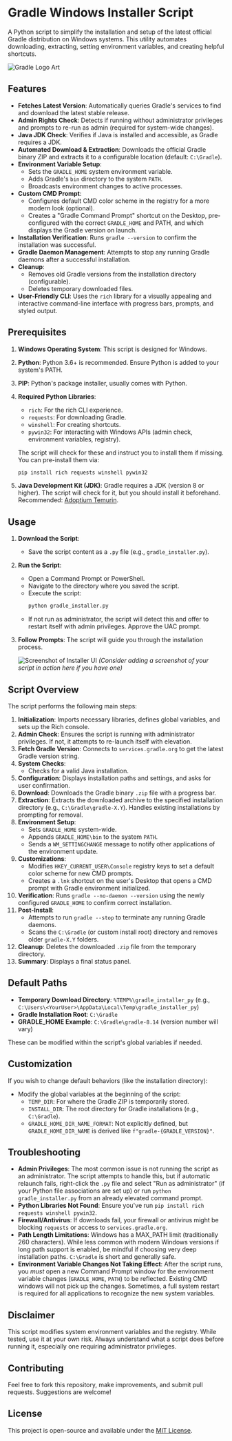 # Gradle Windows Installer Script

A Python script to simplify the installation and setup of the latest official Gradle distribution on Windows systems. This utility automates downloading, extracting, setting environment variables, and creating helpful shortcuts.

![Gradle Logo Art](https://i.imgur.com/oFEwvzq.png) 

## Features

-   **Fetches Latest Version**: Automatically queries Gradle's services to find and download the latest stable release.
-   **Admin Rights Check**: Detects if running without administrator privileges and prompts to re-run as admin (required for system-wide changes).
-   **Java JDK Check**: Verifies if Java is installed and accessible, as Gradle requires a JDK.
-   **Automated Download & Extraction**: Downloads the official Gradle binary ZIP and extracts it to a configurable location (default: `C:\Gradle`).
-   **Environment Variable Setup**:
    -   Sets the `GRADLE_HOME` system environment variable.
    -   Adds Gradle's `bin` directory to the system `PATH`.
    -   Broadcasts environment changes to active processes.
-   **Custom CMD Prompt**:
    -   Configures default CMD color scheme in the registry for a more modern look (optional).
    -   Creates a "Gradle Command Prompt" shortcut on the Desktop, pre-configured with the correct `GRADLE_HOME` and PATH, and which displays the Gradle version on launch.
-   **Installation Verification**: Runs `gradle --version` to confirm the installation was successful.
-   **Gradle Daemon Management**: Attempts to stop any running Gradle daemons after a successful installation.
-   **Cleanup**:
    -   Removes old Gradle versions from the installation directory (configurable).
    -   Deletes temporary downloaded files.
-   **User-Friendly CLI**: Uses the `rich` library for a visually appealing and interactive command-line interface with progress bars, prompts, and styled output.

## Prerequisites

1.  **Windows Operating System**: This script is designed for Windows.
2.  **Python**: Python 3.6+ is recommended. Ensure Python is added to your system's PATH.
3.  **PIP**: Python's package installer, usually comes with Python.
4.  **Required Python Libraries**:
    -   `rich`: For the rich CLI experience.
    -   `requests`: For downloading Gradle.
    -   `winshell`: For creating shortcuts.
    -   `pywin32`: For interacting with Windows APIs (admin check, environment variables, registry).

    The script will check for these and instruct you to install them if missing. You can pre-install them via:
    ```bash
    pip install rich requests winshell pywin32
    ```
5.  **Java Development Kit (JDK)**: Gradle requires a JDK (version 8 or higher). The script will check for it, but you should install it beforehand. Recommended: [Adoptium Temurin](https://adoptium.net/).

## Usage

1.  **Download the Script**:
    -   Save the script content as a `.py` file (e.g., `gradle_installer.py`).
2.  **Run the Script**:
    -   Open a Command Prompt or PowerShell.
    -   Navigate to the directory where you saved the script.
    -   Execute the script:
        ```bash
        python gradle_installer.py
        ```
    -   If not run as administrator, the script will detect this and offer to restart itself with admin privileges. Approve the UAC prompt.
3.  **Follow Prompts**: The script will guide you through the installation process.

    ![Screenshot of Installer UI](https://i.imgur.com/JbznCBM.png)
    *(Consider adding a screenshot of your script in action here if you have one)*

## Script Overview

The script performs the following main steps:

1.  **Initialization**: Imports necessary libraries, defines global variables, and sets up the Rich console.
2.  **Admin Check**: Ensures the script is running with administrator privileges. If not, it attempts to re-launch itself with elevation.
3.  **Fetch Gradle Version**: Connects to `services.gradle.org` to get the latest Gradle version string.
4.  **System Checks**:
    -   Checks for a valid Java installation.
5.  **Configuration**: Displays installation paths and settings, and asks for user confirmation.
6.  **Download**: Downloads the Gradle binary `.zip` file with a progress bar.
7.  **Extraction**: Extracts the downloaded archive to the specified installation directory (e.g., `C:\Gradle\gradle-X.Y`). Handles existing installations by prompting for removal.
8.  **Environment Setup**:
    -   Sets `GRADLE_HOME` system-wide.
    -   Appends `GRADLE_HOME\bin` to the system `PATH`.
    -   Sends a `WM_SETTINGCHANGE` message to notify other applications of the environment update.
9.  **Customizations**:
    -   Modifies `HKEY_CURRENT_USER\Console` registry keys to set a default color scheme for new CMD prompts.
    -   Creates a `.lnk` shortcut on the user's Desktop that opens a CMD prompt with Gradle environment initialized.
10. **Verification**: Runs `gradle --no-daemon --version` using the newly configured `GRADLE_HOME` to confirm correct installation.
11. **Post-Install**:
    -   Attempts to run `gradle --stop` to terminate any running Gradle daemons.
    -   Scans the `C:\Gradle` (or custom install root) directory and removes older `gradle-X.Y` folders.
12. **Cleanup**: Deletes the downloaded `.zip` file from the temporary directory.
13. **Summary**: Displays a final status panel.

## Default Paths

-   **Temporary Download Directory**: `%TEMP%\gradle_installer_py` (e.g., `C:\Users\<YourUser>\AppData\Local\Temp\gradle_installer_py`)
-   **Gradle Installation Root**: `C:\Gradle`
-   **GRADLE_HOME Example**: `C:\Gradle\gradle-8.14` (version number will vary)

These can be modified within the script's global variables if needed.

## Customization

If you wish to change default behaviors (like the installation directory):

-   Modify the global variables at the beginning of the script:
    -   `TEMP_DIR`: For where the Gradle ZIP is temporarily stored.
    -   `INSTALL_DIR`: The root directory for Gradle installations (e.g., `C:\Gradle`).
    -   `GRADLE_HOME_DIR_NAME_FORMAT`: Not explicitly defined, but `GRADLE_HOME_DIR_NAME` is derived like `f"gradle-{GRADLE_VERSION}"`.

## Troubleshooting

-   **Admin Privileges**: The most common issue is not running the script as an administrator. The script attempts to handle this, but if automatic relaunch fails, right-click the `.py` file and select "Run as administrator" (if your Python file associations are set up) or run `python gradle_installer.py` from an already elevated command prompt.
-   **Python Libraries Not Found**: Ensure you've run `pip install rich requests winshell pywin32`.
-   **Firewall/Antivirus**: If downloads fail, your firewall or antivirus might be blocking `requests` or access to `services.gradle.org`.
-   **Path Length Limitations**: Windows has a MAX_PATH limit (traditionally 260 characters). While less common with modern Windows versions if long path support is enabled, be mindful if choosing very deep installation paths. `C:\Gradle` is short and generally safe.
-   **Environment Variable Changes Not Taking Effect**: After the script runs, you *must* open a new Command Prompt window for the environment variable changes (`GRADLE_HOME`, `PATH`) to be reflected. Existing CMD windows will not pick up the changes. Sometimes, a full system restart is required for all applications to recognize the new system variables.

## Disclaimer

This script modifies system environment variables and the registry. While tested, use it at your own risk. Always understand what a script does before running it, especially one requiring administrator privileges.

## Contributing

Feel free to fork this repository, make improvements, and submit pull requests. Suggestions are welcome!

## License

This project is open-source and available under the [MIT License](LICENSE.md).

